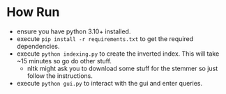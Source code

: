 # How Run
- ensure you have python 3.10+ installed.
- execute `pip install -r requirements.txt` to get the required dependencies.
- execute `python indexing.py` to create the inverted index. This will take ~15 minutes so go do other stuff.
    - nltk might ask you to download some stuff for the stemmer so just follow the instructions.
- execute `python gui.py` to interact with the gui and enter queries.